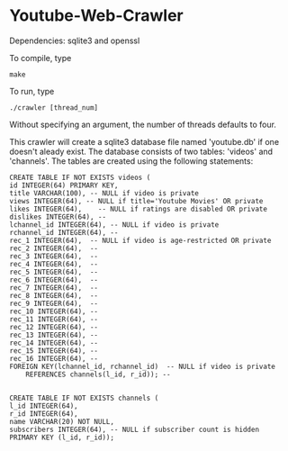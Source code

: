 # Youtube-Web-Crawler

Dependencies: sqlite3 and openssl

To compile, type

	make

To run, type
	
	./crawler [thread_num]

Without specifying an argument, the number of threads defaults to four.

This crawler will create a sqlite3 database file named 'youtube.db' if one doesn't aleady exist. The database consists of two tables: 'videos' and 'channels'. The tables are created using the following statements:


	CREATE TABLE IF NOT EXISTS videos (
	id INTEGER(64) PRIMARY KEY,
	title VARCHAR(100), -- NULL if video is private
	views INTEGER(64), -- NULL if title='Youtube Movies' OR private
	likes INTEGER(64),    -- NULL if ratings are disabled OR private
	dislikes INTEGER(64), -- 
	lchannel_id INTEGER(64), -- NULL if video is private
	rchannel_id INTEGER(64), --
	rec_1 INTEGER(64),  -- NULL if video is age-restricted OR private
	rec_2 INTEGER(64),  --
	rec_3 INTEGER(64),  --
	rec_4 INTEGER(64),  --
	rec_5 INTEGER(64),  --
	rec_6 INTEGER(64),  --
	rec_7 INTEGER(64),  --
	rec_8 INTEGER(64),  --
	rec_9 INTEGER(64),  --
	rec_10 INTEGER(64), --
	rec_11 INTEGER(64), --
	rec_12 INTEGER(64), --
	rec_13 INTEGER(64), --
	rec_14 INTEGER(64), --
	rec_15 INTEGER(64), --
	rec_16 INTEGER(64), --
	FOREIGN KEY(lchannel_id, rchannel_id)  -- NULL if video is private
		REFERENCES channels(l_id, r_id)); --


	CREATE TABLE IF NOT EXISTS channels (
	l_id INTEGER(64),
	r_id INTEGER(64),
	name VARCHAR(20) NOT NULL,
	subscribers INTEGER(64), -- NULL if subscriber count is hidden
	PRIMARY KEY (l_id, r_id));
